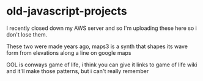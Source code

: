 # old-javascript-projects

I recently closed down my AWS server and so I'm uploading these here so i don't lose them.

These two were made years ago, maps3 is a synth that shapes its wave form from elevations along a line on google maps

GOL is conways game of life, i think you can give it links to game of life wiki and it'll make those patterns, but i can't really remember
